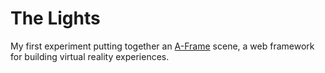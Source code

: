 # The Lights

My first experiment putting together an [A-Frame](https://aframe.io) scene, a web framework for building virtual reality experiences.